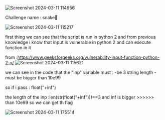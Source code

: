 
![Screenshot 2024-03-11 114956](https://github.com/ch0up1/AlphaCTF2024-writeups/assets/162801424/3691a802-f51c-4f90-864f-625101334e6e)


Challenge name :  snake🐍

![Screenshot 2024-03-11 115217](https://github.com/ch0up1/AlphaCTF2024-writeups/assets/162801424/cedc1bdb-5451-41e8-8398-dfa706de08c5)


first thing we can see that the script is run in python 2 and from previous knowledge i know that input is vulnerable in python 2 and can execute function in it


from :https://www.geeksforgeeks.org/vulnerability-input-function-python-2-x/ 
![Screenshot 2024-03-11 115621](https://github.com/ch0up1/AlphaCTF2024-writeups/assets/162801424/906ca482-3fcb-4b7c-9c2b-d4136474026c)


we can see in the code that the "inp" variable must :
  -be 3 string length
  -must be bigger than 10e99

so if i pass : float("+inf")

the length of the inp :len(str(float("+inf")))==3 
and inf is bigger >>>>>> than 10e99 so we can get th flag 


![Screenshot 2024-03-11 175514](https://github.com/ch0up1/AlphaCTF2024-writeups/assets/162801424/368788af-3efa-4f7e-bd85-0e51398ed1c4)

